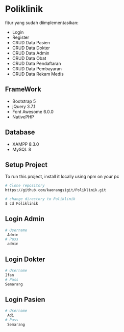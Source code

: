 # Poliklinik
fitur yang sudah diimplementasikan:
- Login
- Register
- CRUD Data Pasien
- CRUD Data Dokter
- CRUD Data Admin
- CRUD Data Obat
- CRUD Data Pendaftaran
- CRUD Data Pembayaran
- CRUD Data Rekam Medis
      
## FrameWork
- Bootstrap 5
- jQuery 3.7.1
- Font Awesome 6.0.0
- NativePHP

## Database 
- XAMPP 8.3.0
- MySQL 8

## Setup Project
To run this project, install it locally using npm on your pc
```sh
# Clone repository
https://github.com/kaonangsigit/Poliklinik.git

# change directory to Poliklinik 
$ cd Poliklinik
```
## Login Admin
```sh
# Username
 Admin
# Pass
 admin
```
## Login Dokter
```sh
# Username
Ifan
# Pass
Semarang
```
## Login Pasien
```sh
# Username
 Adi
# Pass
 Semarang
```
